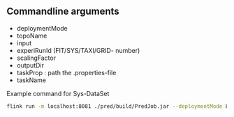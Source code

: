 ## Commandline arguments

* deploymentMode
* topoName
* input
* experiRunId (FIT/SYS/TAXI/GRID- number)
* scalingFactor
* outputDir
* taskProp : path the .properties-file 
* taskName 


Example command for Sys-DataSet
```bash
flink run -m localhost:8081 ./pred/build/PredJob.jar --deploymentMode L --topoName IdentityTopology --input ./pred/src/main/resources/datasets/SYS_sample_data_senml.csv --experiRunId SYS-210 --scalingFactor 0.01 --outputDir /home/jona/Documents/Bachelor_thesis/logs/ --taskProp ./pred/src/main/resources/configs/all_tasks.properties --taskName bench
